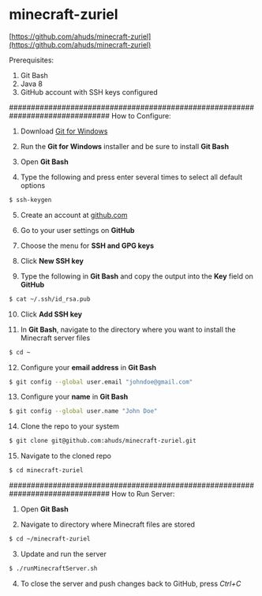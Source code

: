 # minecraft-zuriel
[https://github.com/ahuds/minecraft-zuriel](https://github.com/ahuds/minecraft-zuriel)


Prerequisites:
1. Git Bash
2. Java 8
3. GitHub account with SSH keys configured

###############################################################################
How to Configure:

1. Download [Git for Windows](https://git-scm.com)

2. Run the **Git for Windows** installer and be sure to install **Git Bash**

3. Open **Git Bash**

4. Type the following and press enter several times to select all default options
```bash
$ ssh-keygen
```

5. Create an account at [github.com](https:/github.com)

6. Go to your user settings on **GitHub**

7. Choose the menu for **SSH and GPG keys**

8. Click **New SSH key**

9. Type the following in **Git Bash** and copy the output into the **Key** field on **GitHub**
```bash
$ cat ~/.ssh/id_rsa.pub
```

10. Click **Add SSH key**

11. In **Git Bash**, navigate to the directory where you want to install the Minecraft server files
```bash
$ cd ~
```

12. Configure your **email address** in **Git Bash**
```bash
$ git config --global user.email "johndoe@gmail.com"
```

13. Configure your **name** in **Git Bash**
```bash
$ git config --global user.name "John Doe"
```

14. Clone the repo to your system
```bash
$ git clone git@github.com:ahuds/minecraft-zuriel.git
```

15. Navigate to the cloned repo
```bash
$ cd minecraft-zuriel
```

###############################################################################
How to Run Server:

1. Open **Git Bash**

2. Navigate to directory where Minecraft files are stored
```bash
$ cd ~/minecraft-zuriel
```

3. Update and run the server
```bash
$ ./runMinecraftServer.sh
```

4. To close the server and push changes back to GitHub, press *Ctrl+C*
